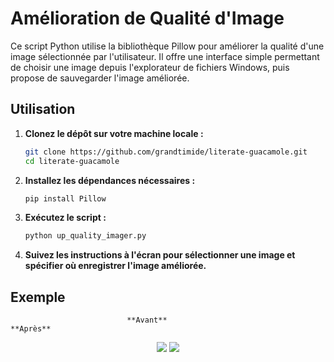 # Amélioration de Qualité d'Image

Ce script Python utilise la bibliothèque Pillow pour améliorer la qualité d'une image sélectionnée par l'utilisateur. Il offre une interface simple permettant de choisir une image depuis l'explorateur de fichiers Windows, puis propose de sauvegarder l'image améliorée.

## Utilisation

1. **Clonez le dépôt sur votre machine locale :**

    ```bash
    git clone https://github.com/grandtimide/literate-guacamole.git
    cd literate-guacamole
    ```

2. **Installez les dépendances nécessaires :**

    ```bash
    pip install Pillow
    ```

3. **Exécutez le script :**

    ```bash
    python up_quality_imager.py
    ```

4. **Suivez les instructions à l'écran pour sélectionner une image et spécifier où enregistrer l'image améliorée.**

## Exemple

                              **Avant**                              **Après**
<p align="center">
<img src="https://github.com/grandtimide/literate-guacamole/assets/76840244/03539d73-d9a2-4b14-8b13-1f0f39e75c76">
<img src="https://github.com/grandtimide/literate-guacamole/assets/76840244/05cf1ec0-f620-4b2e-943d-94a36868dc9d">
</p>

